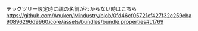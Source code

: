 
テックツリー設定時に親の名前がわからない時はこちら
https://github.com/Anuken/Mindustry/blob/0fd46cf05721cf427f32c259eba90896296d9960/core/assets/bundles/bundle.properties#L1769

